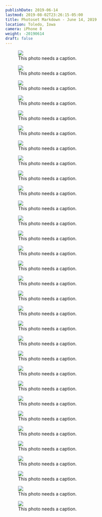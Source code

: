```yaml
---
publishDate: 2019-06-14
lastmod: 2019-08-02T23:26:15-05:00
title: Photoset Markdown - June 14, 2019
location: Toledo, Iowa
camera: iPhone 8
weight: -20190614
draft: false
---
```


<figure>
  <img src="https://images.summittdweller.com/Norway-Photos-2019/june14_clipped.png" />
  <figcaption>This photo needs a caption.</figcaption>
</figure>

<!--more-->

<figure>
  <img src="https://images-summittdweller.nyc3.digitaloceanspaces.com/Norway-Photos-2019/Kirkenes, Finnmark - Johan Knudtzens gate, June 14, 2019/IMG_0325.png" />
  <figcaption> This photo needs a caption.</figcaption>
</figure>

<figure>
  <img src="https://images-summittdweller.nyc3.digitaloceanspaces.com/Norway-Photos-2019/Kirkenes, Finnmark - Johan Knudtzens gate, June 14, 2019/IMG_0326.png" />
  <figcaption> This photo needs a caption.</figcaption>
</figure>

<figure>
  <img src="https://images-summittdweller.nyc3.digitaloceanspaces.com/Norway-Photos-2019/Kirkenes, Finnmark - Johan Knudtzens gate, June 14, 2019/IMG_0435.png" />
  <figcaption> This photo needs a caption.</figcaption>
</figure>

<figure>
  <img src="https://images-summittdweller.nyc3.digitaloceanspaces.com/Norway-Photos-2019/Kirkenes, Finnmark - Johan Knudtzens gate, June 14, 2019/IMG_0436.png" />
  <figcaption> This photo needs a caption.</figcaption>
</figure>

<figure>
  <img src="https://images-summittdweller.nyc3.digitaloceanspaces.com/Norway-Photos-2019/Kirkenes, Finnmark - Johan Knudtzens gate, June 14, 2019/IMG_0437.png" />
  <figcaption> This photo needs a caption.</figcaption>
</figure>

<figure>
  <img src="https://images-summittdweller.nyc3.digitaloceanspaces.com/Norway-Photos-2019/Kirkenes, Finnmark - Johan Knudtzens gate, June 14, 2019/IMG_0438.png" />
  <figcaption> This photo needs a caption.</figcaption>
</figure>

<figure>
  <img src="https://images-summittdweller.nyc3.digitaloceanspaces.com/Norway-Photos-2019/Kirkenes, Finnmark - Johan Knudtzens gate, June 14, 2019/IMG_0439.png" />
  <figcaption> This photo needs a caption.</figcaption>
</figure>

<figure>
  <img src="https://images-summittdweller.nyc3.digitaloceanspaces.com/Norway-Photos-2019/Kirkenes, Finnmark - Johan Knudtzens gate, June 14, 2019/IMG_0440.png" />
  <figcaption> This photo needs a caption.</figcaption>
</figure>

<figure>
  <img src="https://images-summittdweller.nyc3.digitaloceanspaces.com/Norway-Photos-2019/Kirkenes, Finnmark - Johan Knudtzens gate, June 14, 2019/IMG_0441.png" />
  <figcaption> This photo needs a caption.</figcaption>
</figure>

<figure>
  <img src="https://images-summittdweller.nyc3.digitaloceanspaces.com/Norway-Photos-2019/Kirkenes, Finnmark - Johan Knudtzens gate, June 14, 2019/IMG_0442.png" />
  <figcaption> This photo needs a caption.</figcaption>
</figure>

<figure>
  <img src="https://images-summittdweller.nyc3.digitaloceanspaces.com/Norway-Photos-2019/Kirkenes, Finnmark - Johan Knudtzens gate, June 14, 2019/IMG_0445.png" />
  <figcaption> This photo needs a caption.</figcaption>
</figure>

<figure>
  <img src="https://images-summittdweller.nyc3.digitaloceanspaces.com/Norway-Photos-2019/Kirkenes, Finnmark - Johan Knudtzens gate, June 14, 2019/IMG_0446.png" />
  <figcaption> This photo needs a caption.</figcaption>
</figure>

<figure>
  <img src="https://images-summittdweller.nyc3.digitaloceanspaces.com/Norway-Photos-2019/Kirkenes, Finnmark - Johan Knudtzens gate, June 14, 2019/IMG_0447.png" />
  <figcaption> This photo needs a caption.</figcaption>
</figure>

<figure>
  <img src="https://images-summittdweller.nyc3.digitaloceanspaces.com/Norway-Photos-2019/Skarsvåg - Finnmark, June 14, 2019/IMG_0451.png" />
  <figcaption> This photo needs a caption.</figcaption>
</figure>

<figure>
  <img src="https://images-summittdweller.nyc3.digitaloceanspaces.com/Norway-Photos-2019/Skarsvåg - Finnmark, June 14, 2019/IMG_0454.png" />
  <figcaption> This photo needs a caption.</figcaption>
</figure>

<figure>
  <img src="https://images-summittdweller.nyc3.digitaloceanspaces.com/Norway-Photos-2019/Skarsvåg - Finnmark, June 14, 2019/IMG_0455.png" />
  <figcaption> This photo needs a caption.</figcaption>
</figure>

<figure>
  <img src="https://images-summittdweller.nyc3.digitaloceanspaces.com/Norway-Photos-2019/Skarsvåg - Finnmark, June 14, 2019/IMG_0458.png" />
  <figcaption> This photo needs a caption.</figcaption>
</figure>

<figure>
  <img src="https://images-summittdweller.nyc3.digitaloceanspaces.com/Norway-Photos-2019/Skarsvåg - Finnmark, June 14, 2019/IMG_0463.png" />
  <figcaption> This photo needs a caption.</figcaption>
</figure>

<figure>
  <img src="https://images-summittdweller.nyc3.digitaloceanspaces.com/Norway-Photos-2019/Skarsvåg - Finnmark, June 14, 2019/IMG_0465.png" />
  <figcaption> This photo needs a caption.</figcaption>
</figure>

<figure>
  <img src="https://images-summittdweller.nyc3.digitaloceanspaces.com/Norway-Photos-2019/Skarsvåg - Finnmark, June 14, 2019/IMG_0466.png" />
  <figcaption> This photo needs a caption.</figcaption>
</figure>

<figure>
  <img src="https://images-summittdweller.nyc3.digitaloceanspaces.com/Norway-Photos-2019/Skarsvåg - Finnmark, June 14, 2019/IMG_0469.png" />
  <figcaption> This photo needs a caption.</figcaption>
</figure>

<figure>
  <img src="https://images-summittdweller.nyc3.digitaloceanspaces.com/Norway-Photos-2019/Skarsvåg - Finnmark, June 14, 2019/IMG_0470.png" />
  <figcaption> This photo needs a caption.</figcaption>
</figure>

<figure>
  <img src="https://images-summittdweller.nyc3.digitaloceanspaces.com/Norway-Photos-2019/Skarsvåg - Finnmark, June 14, 2019/IMG_0472.png" />
  <figcaption> This photo needs a caption.</figcaption>
</figure>

<figure>
  <img src="https://images-summittdweller.nyc3.digitaloceanspaces.com/Norway-Photos-2019/Skarsvåg - Finnmark, June 14, 2019/IMG_0473.png" />
  <figcaption> This photo needs a caption.</figcaption>
</figure>

<figure>
  <img src="https://images-summittdweller.nyc3.digitaloceanspaces.com/Norway-Photos-2019/Skarsvåg - Finnmark, June 14, 2019/IMG_0474.png" />
  <figcaption> This photo needs a caption.</figcaption>
</figure>

<figure>
  <img src="https://images-summittdweller.nyc3.digitaloceanspaces.com/Norway-Photos-2019/Skarsvåg - Finnmark, June 14, 2019/IMG_0476.png" />
  <figcaption> This photo needs a caption.</figcaption>
</figure>

<figure>
  <img src="https://images-summittdweller.nyc3.digitaloceanspaces.com/Norway-Photos-2019/Skarsvåg - Finnmark, June 14, 2019/IMG_0478.png" />
  <figcaption> This photo needs a caption.</figcaption>
</figure>

<figure>
  <img src="https://images-summittdweller.nyc3.digitaloceanspaces.com/Norway-Photos-2019/Skarsvåg - Finnmark, June 14, 2019/IMG_0489.png" />
  <figcaption> This photo needs a caption.</figcaption>
</figure>

<figure>
  <img src="https://images-summittdweller.nyc3.digitaloceanspaces.com/Norway-Photos-2019/Skarsvåg - Finnmark, June 14, 2019/IMG_0512.png" />
  <figcaption> This photo needs a caption.</figcaption>
</figure>

<figure>
  <img src="https://images-summittdweller.nyc3.digitaloceanspaces.com/Norway-Photos-2019/Skarsvåg - Finnmark, June 14, 2019/IMG_0517.png" />
  <figcaption> This photo needs a caption.</figcaption>
</figure>
